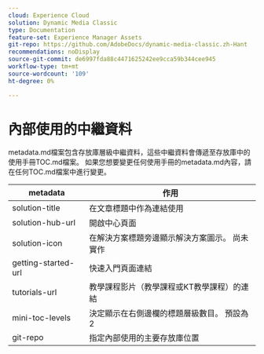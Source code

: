 ```yaml
---
cloud: Experience Cloud
solution: Dynamic Media Classic
type: Documentation
feature-set: Experience Manager Assets
git-repo: https://github.com/AdobeDocs/dynamic-media-classic.zh-Hant
recommendations: noDisplay
source-git-commit: de6997fda88c4471625242ee9cca59b344cee945
workflow-type: tm+mt
source-wordcount: '109'
ht-degree: 0%

---
```



# 內部使用的中繼資料

metadata.md檔案包含存放庫層級中繼資料，這些中繼資料會傳遞至存放庫中的使用手冊TOC.md檔案。 如果您想要變更任何使用手冊的metadata.md內容，請在任何TOC.md檔案中進行變更。

| metadata | 作用 |
|--- |--- |
| solution-title | 在文章標題中作為連結使用 |
| solution-hub-url | 開啟中心頁面 |
| solution-icon | 在解決方案標題旁邊顯示解決方案圖示。 尚未實作 |
| getting-started-url | 快速入門頁面連結 |
| tutorials-url | 教學課程影片（教學課程或KT教學課程）的連結 |
| mini-toc-levels | 決定顯示在右側邊欄的標題層級數目。 預設為2 |
| git-repo | 指定內部使用的主要存放庫位置 |
